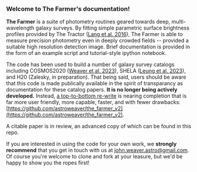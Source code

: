 ### Welcome to The Farmer's documentation!

**The Farmer** is a suite of photometry routines geared towards deep, multi-wavelength galaxy surveys. By fitting simple parametric surface brightness profiles provided by The Tractor ([Lang et al. 2016](https://ui.adsabs.harvard.edu/abs/2016ascl.soft04008L/abstract)), The Farmer is able to measure precision photometry even in deeply crowded fields -- provided a suitable high resolution detection image. Brief documentation is provided in the form of an example script and tutorial-style ipython notebook.

The code has been used to build a number of galaxy survey catalogs including COSMOS2020 ([Weaver et al. 2023](https://ui.adsabs.harvard.edu/abs/2022ApJS..258...11W/abstract)), SHELA ([Leung et al. 2023](https://ui.adsabs.harvard.edu/abs/2023arXiv230100908L/abstract)), and H20 (Zalesky, in preparation). That being said, users should be aware that this code is made publically available in the spirit of transparancy as documentation for these catalog papers. **It is no longer being actively developed.** Instead, [a top-to-bottom re-write](https://github.com/astroweaver/the_farmer_v2) is nearing completion that is far more user friendly, more capable, faster, and with fewer drawbacks: [https://github.com/astroweaver/the_farmer_v2](https://github.com/astroweaver/the_farmer_v2).

A citable paper is in review, an advanced copy of which can be found in this repo.

If you are interested in using the code for your own work, we **strongly recommend** that you get in touch with us at [john.weaver.astro@gmail.com](john.weaver.astro@gmail.com). Of course you're welcome to clone and fork at your leasure, but we'd be happy to show you the ropes first!

